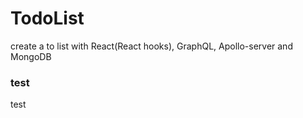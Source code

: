 # TodoList

create a to list with React(React hooks), GraphQL, Apollo-server and MongoDB

### test

test
